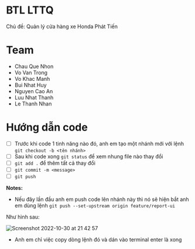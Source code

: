 # BTL LTTQ

Chủ đề: Quản lý cửa hàng xe Honda Phát Tiến

# Team

- Chau Que Nhon
- Vo Van Trong
- Vo Khac Manh
- Bui Nhat Huy
- Nguyen Cao An
- Luu Nhat Thanh
- Le Thanh Nhan

# Hướng dẫn code

- [ ] Trước khi code 1 tinh năng nào đó, anh em tạo một nhánh mới với lệnh `git checkout -b <tên nhánh>`
- [ ] Sau khi code xong `git status` để xem nhung file nào thay đổi
- [ ] `git add .` để thêm tất cả thay đổi
- [ ] `git commit -m <message>`
- [ ] `git push`

**Notes:**

- Nếu đây lần đầu anh em push code lên nhánh này thì nó sẽ hiện bắt anh em dùng lệnh `git push --set-upstream origin feature/report-ui`

Như hình sau: 

![Screenshot 2022-10-30 at 21 42 57](https://user-images.githubusercontent.com/89147472/198884762-4565fc1f-cdd1-4a04-9cd5-a635cb2ef175.png)

- Anh em chỉ việc copy dòng lệnh đó và dán vào terminal enter là xong

